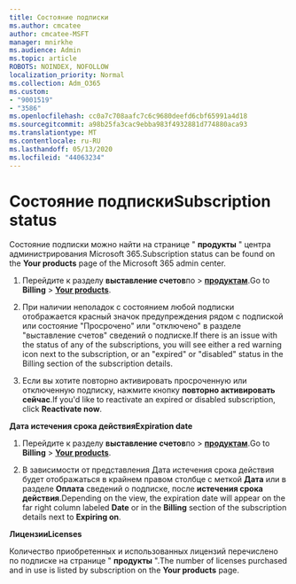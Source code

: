 ```yaml
---
title: Состояние подписки
ms.author: cmcatee
author: cmcatee-MSFT
manager: mnirkhe
ms.audience: Admin
ms.topic: article
ROBOTS: NOINDEX, NOFOLLOW
localization_priority: Normal
ms.collection: Adm_O365
ms.custom:
- "9001519"
- "3586"
ms.openlocfilehash: cc0a7c708aafc7c6c9680deefd6cbf65991a4d18
ms.sourcegitcommit: a98b25fa3cac9ebba983f4932881d774880aca93
ms.translationtype: MT
ms.contentlocale: ru-RU
ms.lasthandoff: 05/13/2020
ms.locfileid: "44063234"
---
```

# <a name="subscription-status"></a><span data-ttu-id="d8803-102">Состояние подписки</span><span class="sxs-lookup"><span data-stu-id="d8803-102">Subscription status</span></span>

<span data-ttu-id="d8803-103">Состояние подписки можно найти на странице " **продукты** " центра администрирования Microsoft 365.</span><span class="sxs-lookup"><span data-stu-id="d8803-103">Subscription status can be found on the **Your products** page of the Microsoft 365 admin center.</span></span>

1. <span data-ttu-id="d8803-104">Перейдите к разделу **выставление счетов**по  >  **[продуктам](https://go.microsoft.com/fwlink/p/?linkid=842054)**.</span><span class="sxs-lookup"><span data-stu-id="d8803-104">Go to **Billing** > **[Your products](https://go.microsoft.com/fwlink/p/?linkid=842054)**.</span></span>

2. <span data-ttu-id="d8803-105">При наличии неполадок с состоянием любой подписки отображается красный значок предупреждения рядом с подпиской или состояние "Просрочено" или "отключено" в разделе "выставление счетов" сведений о подписке.</span><span class="sxs-lookup"><span data-stu-id="d8803-105">If there is an issue with the status of any of the subscriptions, you will see either a red warning icon next to the subscription, or an "expired" or "disabled" status in the Billing section of the subscription details.</span></span>

3. <span data-ttu-id="d8803-106">Если вы хотите повторно активировать просроченную или отключенную подписку, нажмите кнопку **повторно активировать сейчас**.</span><span class="sxs-lookup"><span data-stu-id="d8803-106">If you'd like to reactivate an expired or disabled subscription, click **Reactivate now**.</span></span>

<span data-ttu-id="d8803-107">**Дата истечения срока действия**</span><span class="sxs-lookup"><span data-stu-id="d8803-107">**Expiration date**</span></span>

1. <span data-ttu-id="d8803-108">Перейдите к разделу **выставление счетов**по  >  **[продуктам](https://go.microsoft.com/fwlink/p/?linkid=842054)**.</span><span class="sxs-lookup"><span data-stu-id="d8803-108">Go to **Billing** > **[Your products](https://go.microsoft.com/fwlink/p/?linkid=842054)**.</span></span>

2. <span data-ttu-id="d8803-109">В зависимости от представления Дата истечения срока действия будет отображаться в крайнем правом столбце с меткой **Дата** или в разделе **Оплата** сведений о подписке, после **истечения срока действия**.</span><span class="sxs-lookup"><span data-stu-id="d8803-109">Depending on the view, the expiration date will appear on the far right column labeled **Date** or in the **Billing** section of the subscription details next to **Expiring on**.</span></span>

<span data-ttu-id="d8803-110">**Лицензии**</span><span class="sxs-lookup"><span data-stu-id="d8803-110">**Licenses**</span></span>

<span data-ttu-id="d8803-111">Количество приобретенных и использованных лицензий перечислено по подписке на странице " **продукты** ".</span><span class="sxs-lookup"><span data-stu-id="d8803-111">The number of licenses purchased and in use is listed by subscription on the **Your products** page.</span></span>


